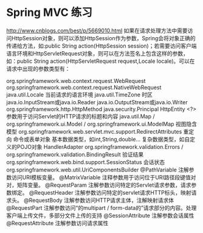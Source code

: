Spring MVC 练习
=============
http://www.cnblogs.com/best/p/5669010.html
如果在请求处理方法中需要访问HttpSession对象，则可以添加HttpSession作为参数，Spring会将对象正确的传递给方法，如:public  String action(HttpSession session)；若需要访问客户端语言环境和HttpServletRequest对象，则可以在方法签名上包含这样的参数，如：public String action(HttpServletRequest request,Locale locale)。可以在请求中出现的参数类型有：

org.springframework.web.context.request.WebRequest
org.springframework.web.context.request.NativeWebRequest
java.util.Locale 当前请求的语言环境
java.util.TimeZone 时区
java.io.InputStream或java.io.Reader
java.io.OutputStream或java.io.Writer
org.springframework.http.HttpMethod
java.security.Principal
HttpEntity <?>参数用于访问Servlet的HTTP请求的标题和内容
java.util.Map / org.springframework.ui.Model / org.springframework.ui.ModelMap 视图隐含模型
org.springframework.web.servlet.mvc.support.RedirectAttributes 重定向
命令或表单对象
基本数据类型，如int,String,double...
复杂数据类型，如自定义的POJO对象
HandlerAdapter
org.springframework.validation.Errors / org.springframework.validation.BindingResult 验证结果
org.springframework.web.bind.support.SessionStatus 会话状态
org.springframework.web.util.UriComponentsBuilder
@PathVariable 注解参数访问URI模板变量。
@MatrixVariable 注释参数用于访问位于URI路径段键值对对，矩阵变量。
@RequestParam 注解参数访问特定的Servlet请求参数，请求参数绑定。
@RequestHeader 注解参数访问特定的se​​rvlet请求HTTP标头，映射请求头。
@RequestBody 注解参数访问HTTP请求主体，注解映射请求体
@RequestPart 注解参数访问“的multipart / form-data的”请求部分的内容。处理客户端上传文件，多部分文件上传的支持
@SessionAttribute 注解参数会话属性
@RequestAttribute 注解参数访问请求属性